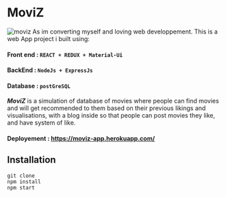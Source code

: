 # MoviZ 
![moviz](https://user-images.githubusercontent.com/40898323/68087360-5bf57900-fe55-11e9-9cea-a42abd17eb0e.JPG)
As im converting myself and loving web developpement. This is a web App project i built using:
#### Front end : `REACT + REDUX + Material-Ui`
#### BackEnd : `NodeJs + ExpressJs`
#### Database : `postGreSQL`

***MoviZ*** is a simulation of database of movies where people can find movies and will get recommended to them based on their previous likings and visualisations, with a blog inside so that people can post movies they like, and have system of like. 
#### Deployement : https://moviz-app.herokuapp.com/

## Installation
`git clone`  
`npm install`  
`npm start`


